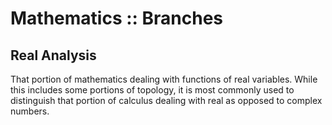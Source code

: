 # Mathematics :: Branches

## Real Analysis
That portion of mathematics dealing with functions of real variables. While this includes some portions of topology, it is most commonly used to distinguish that portion of calculus dealing with real as opposed to complex numbers.
